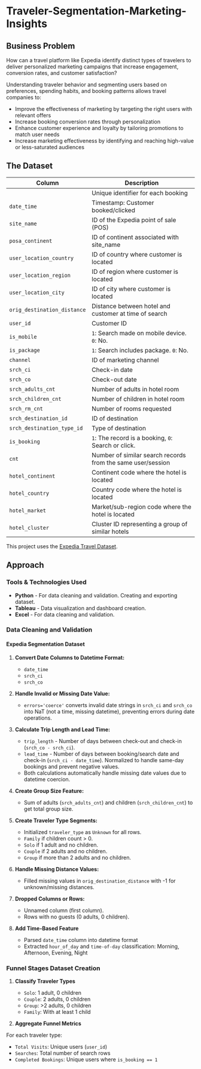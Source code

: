 # Traveler-Segmentation-Marketing-Insights

## Business Problem
How can a travel platform like Expedia identify distinct types of travelers to deliver personalized marketing campaigns that increase engagement, conversion rates, and customer satisfaction?

Understanding traveler behavior and segmenting users based on preferences, spending habits, and booking patterns allows travel companies to:

- Improve the effectiveness of marketing by targeting the right users with relevant offers
- Increase booking conversion rates through personalization
- Enhance customer experience and loyalty by tailoring promotions to match user needs
- Increase marketing effectiveness by identifying and reaching high-value or less-saturated audiences

## The Dataset

| Column                         | Description                                                   |
|--------------------------------|---------------------------------------------------------------|
|                                | Unique identifier for each booking                            |
| `date_time`                    | Timestamp: Customer booked/clicked                            |
| `site_name`                    | ID of the Expedia point of sale (POS)                         |
| `posa_continent`               | ID of continent associated with site_name                     |
| `user_location_country`        | ID of country where customer is located                       |
| `user_location_region`         | ID of region where customer is located                        |
| `user_location_city`           | ID of city where customer is located                          |
| `orig_destination_distance`    | Distance between hotel and customer at time of search         |
| `user_id`                      | Customer ID                                                   |
| `is_mobile`                    | `1`: Search made on mobile device. `0`: No.                   |
| `is_package`                   | `1`: Search includes package. `0`: No.                        |
| `channel`                      | ID of marketing channel                                       |
| `srch_ci`                      | Check-in date                                                 |
| `srch_co`                      | Check-out date                                                |
| `srch_adults_cnt`              | Number of adults in hotel room                                |
| `srch_children_cnt`            | Number of children in hotel room                              |
| `srch_rm_cnt`                  | Number of rooms requested                                     |
| `srch_destination_id`          | ID of destination                                             |
| `srch_destination_type_id`     | Type of destination                                           |
| `is_booking`                   | `1`: The record is a booking, `0`: Search or click.           |
| `cnt`                          | Number of similar search records from the same user/session   |
| `hotel_continent`              | Continent code where the hotel is located                     |
| `hotel_country`                | Country code where the hotel is located                       |
| `hotel_market`                 | Market/sub-region code where the hotel is located             |
| `hotel_cluster`                | Cluster ID representing a group of similar hotels             |

This project uses the [Expedia Travel Dataset](https://www.kaggle.com/datasets/jacopoferretti/expedia-travel-dataset/).

## Approach

### Tools & Technologies Used
- **Python** - For data cleaning and validation. Creating and exporting dataset.
- **Tableau** -  Data visualization and dashboard creation.
- **Excel** - For data cleaning and validation.

### Data Cleaning and Validation

#### Expedia Segmentation Dataset

1. **Convert Date Columns to Datetime Format:**
   - `date_time`
   - `srch_ci`
   - `srch_co`

2. **Handle Invalid or Missing Date Value:**
   - `errors='coerce'` converts invalid date strings in `srch_ci` and `srch_co` into NaT (not a time, missing datetime), preventing errors during date operations.

3. **Calculate Trip Length and Lead Time:**
   - `trip_length` - Number of days between check-out and check-in (`srch_co - srch_ci`).
   - `lead_time` - Number of days between booking/search date and check-in (`srch_ci - date_time`). Normalized to handle same-day bookings and prevent negative values.
   - Both calculations automatically handle missing date values due to datetime coercion.

4. **Create Group Size Feature:**
   - Sum of adults (`srch_adults_cnt`) and children (`srch_children_cnt`) to get total group size.

5. **Create Traveler Type Segments:**
   - Initialized `traveler_type` as `Unknown` for all rows.
   - `Family` if children count > 0.
   - `Solo` if 1 adult and no children.
   - `Couple` if 2 adults and no children.
   - `Group` if more than 2 adults and no children.

6. **Handle Missing Distance Values:**
   - Filled missing values in `orig_destination_distance` with -1 for unknown/missing distances.

7. **Dropped Columns or Rows:**
   - Unnamed column (first column).
   - Rows with no guests (0 adults, 0 children).

8. **Add Time-Based Feature**
   - Parsed `date_time` column into datetime format
   - Extracted `hour_of_day` and `time-of-day` classification: Morning, Afternoon, Evening, Night

### Funnel Stages Dataset Creation

1. **Classify Traveler Types**
   - `Solo`: 1 adult, 0 children
   - `Couple`: 2 adults, 0 children
   - `Group`: >2 adults, 0 children
   - `Family`: With at least 1 child 

2. **Aggregate Funnel Metrics**

For each traveler type:

   - `Total Visits`: Unique users (`user_id`)
   - `Searches`: Total number of search rows
   - `Completed Bookings`: Unique users where `is_booking == 1`